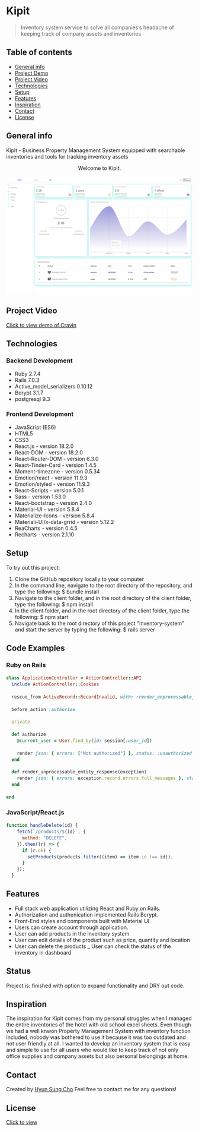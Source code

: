 # Kipit

> Inventory system service to solve all companies’s headache of keeping track of company assets and inventories

## Table of contents

- [General info](#general-info)
- [Project Demo](#project-demo)
- [Project Video](#project-video)
- [Technologies](#technologies)
- [Setup](#setup)
- [Features](#features)
- [Inspiration](#inspiration)
- [Contact](#contact)
- [License](#license)

## General info

Kipit - Business Property Management System equipped with searchable inventories and tools for tracking inventory assets

<div align="center">Welcome to Kipit. </div>
<br/>
<div align="center">
<kbd>
<img src="./kipit.png">
</kbd>
</div>

## Project Video

[Click to view demo of Cravin](https://youtu.be/Nwt6tZzo78Q)

## Technologies

### Backend Development

- Ruby 2.7.4
- Rails 7.0.3
- Active_model_serializers 0.10.12
- Bcrypt 3.1.7
- postgresql 9.3

### Frontend Development

- JavaScript (ES6)
- HTML5
- CSS3
- React.js - version 18.2.0
- React-DOM - version 18.2.0
- React-Router-DOM - version 6.3.0
- React-Tinder-Card - version 1.4.5
- Moment-timezone - version 0.5.34
- Emotion/react - version 11.9.3
- Emotion/styled - version 11.9.3
- React-Scripts - version 5.0.1
- Sass - version 1.53.0
- React-bootstrap - version 2.4.0
- Material-UI - version 5.8.4
- Materialize-Icons - version 5.8.4
- Materiali-UI/x-data-grrid - version 5.12.2
- ReaCharts - version 0.4.5
- Recharts - version 2.1.10

## Setup

To try out this project:

1. Clone the GitHub repository locally to your computer
1. In the command line, navigate to the root directory of the repository, and type the following:
   $ bundle install
1. Navigate to the client folder, and in the root directory of the client folder, type the following:
   $ npm install
1. In the client folder, and in the root directory of the client folder, type the following:
   $ npm start
1. Navigate back to the root directory of this project "inventory-system" and start the server by typing the following:
   $ rails server

## Code Examples

### Ruby on Rails

```Ruby on Rails
class ApplicationController < ActionController::API
  include ActionController::Cookies

  rescue_from ActiveRecord::RecordInvalid, with: :render_unprocessable_entity_response

  before_action :authorize

  private

  def authorize
    @current_user = User.find_by(id: session[:user_id])

    render json: { errors: ["Not authorized"] }, status: :unauthorized unless @current_user
  end

  def render_unprocessable_entity_response(exception)
    render json: { errors: exception.record.errors.full_messages }, status: :unprocessable_entity
  end

end
```

### JavaScript/React.js

```React.js
function handleDelete(id) {
    fetch(`/products/${id}`, {
      method: "DELETE",
    }).then((r) => {
      if (r.ok) {
        setProducts(products.filter((item) => item.id !== id));
      }
    });
  }
```

## Features

- Full stack web application utilizing React and Ruby on Rails.
- Authorization and authenication implemented Rails Bcrypt.
- Front-End styles and components built with Material UI.
- Users can create account through application.
- User can add products in the inventory system
- User can edit details of the product such as price, quantity and location
- User can delete the products
  \_ User can check the status of the inventory in dashboard

## Status

Project is: finished with option to expand functionality and DRY out code.

## Inspiration

The inspiration for Kipit comes from my personal struggles when I managed the entire inventories of the hotel with old school excel sheets. Even though we had a well knwon Property Management System with inventory function included, nobody was bothered to use it because it was too outdated and not user friendly at all. I wanted to develop an inventory system that is easy and simple to use for all users who would like to keep track of not only office supplies and company assets but also personal belongings at home.

## Contact

Created by [Hyun Sung Cho](https://www.linkedin.com/in/chothechallengebreaker/)
Feel free to contact me for any questions!

## License

[Click to view]()
